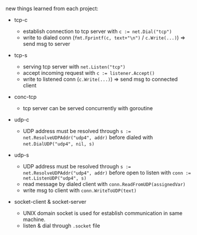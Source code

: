 new things learned from each project:
* tcp-c
    * establish connection to tcp server with `c := net.Dial("tcp")`
    * write to dialed conn (`fmt.Fprintf(c, text+"\n")` / `c.Write(...)`) => send msg to server

* tcp-s
    * serving tcp server with `net.Listen("tcp")`
    * accept incoming request with `c := listener.Accept()`
    * write to listened conn (`c.Write(...)`) => send msg to connected client

* conc-tcp
    * tcp server can be served concurrently with goroutine

* udp-c
    * UDP address must be resolved through `s := net.ResolveUDPAddr("udp4", addr)` before dialed with `net.DialUDP("udp4", nil, s)`

* udp-s
    * UDP address must be resolved through `s := net.ResolveUDPAddr("udp4", addr)` before open to listen with `conn := net.ListenUDP("udp4", s)`
    * read message by dialed client with `conn.ReadFromUDP(assignedVar)`
    * write msg to client with `conn.WriteToUDP(text)`

* socket-client & socket-server
    * UNIX domain socket is used for establish communication in same machine.
    * listen & dial through `.socket` file